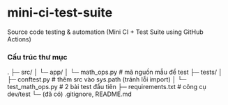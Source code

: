 # mini-ci-test-suite

Source code testing &amp; automation (Mini CI + Test Suite using GitHub Actions)

### Cấu trúc thư mục

.
├─ src/
│ └─ app/
│ └─ math_ops.py # mã nguồn mẫu để test
├─ tests/
│ ├─ conftest.py # thêm src vào sys.path (tránh lỗi import)
│ └─ test_math_ops.py # 2 bài test đầu tiên
├─ requirements.txt # công cụ dev/test
└─ (đã có) .gitignore, README.md
 
 